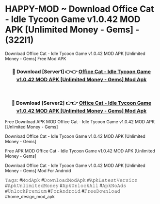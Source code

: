 # HAPPY-MOD ~ Download Office Cat - Idle Tycoon Game v1.0.42 MOD APK [Unlimited Money - Gems] - (322l1)
Download Office Cat - Idle Tycoon Game v1.0.42 MOD APK [Unlimited Money - Gems] Free Mod APK

<div align="center">
<h3>🔴 Download [Server1] 👉👉 <a href="https://apk-comot.site?title=Office_Cat_-_Idle_Tycoon_Game_v1.0.42_MOD_APK_[Unlimited_Money_-_Gems]">Office Cat - Idle Tycoon Game v1.0.42 MOD APK [Unlimited Money - Gems] Mod Apk</a></h3><br>

<h3>🔴 Download [Server2] 👉👉 <a href="https://apk-comot.site?title=Office_Cat_-_Idle_Tycoon_Game_v1.0.42_MOD_APK_[Unlimited_Money_-_Gems]">Office Cat - Idle Tycoon Game v1.0.42 MOD APK [Unlimited Money - Gems] Mod Apk</a></h3>
</div>


Free Download APK MOD Office Cat - Idle Tycoon Game v1.0.42 MOD APK [Unlimited Money - Gems]

Download Office Cat - Idle Tycoon Game v1.0.42 MOD APK [Unlimited Money - Gems] 

Free APK MOD Office Cat - Idle Tycoon Game v1.0.42 MOD APK [Unlimited Money - Gems] 

Download Office Cat - Idle Tycoon Game v1.0.42 MOD APK [Unlimited Money - Gems] Mod For Android

𝚃𝚊𝚐𝚜: #𝙼𝚘𝚍𝙰𝚙𝚔 #𝙳𝚘𝚠𝚗𝚕𝚘𝚊𝚍𝙼𝚘𝚍𝙰𝚙𝚔 #𝙰𝚙𝚔𝙻𝚊𝚝𝚎𝚜𝚝𝚅𝚎𝚛𝚜𝚒𝚘𝚗 #𝙰𝚙𝚔𝚄𝚗𝚕𝚒𝚖𝚒𝚝𝚎𝚍𝙼𝚘𝚗𝚎𝚢 #𝙰𝚙𝚔𝚄𝚗𝚕𝚘𝚌𝚔𝙰𝚕𝚕 #𝙰𝚙𝚔𝙽𝚘𝙰𝚍𝚜 #𝚄𝚗𝚕𝚘𝚌𝚔𝙿𝚛𝚎𝚖𝚒𝚞𝚖 #𝙵𝚘𝚛𝙰𝚗𝚍𝚛𝚘𝚒𝚍 #𝙵𝚛𝚎𝚎𝙳𝚘𝚠𝚗𝚕𝚘𝚊𝚍 #home_design_mod_apk